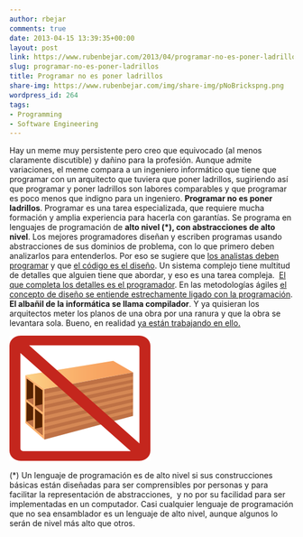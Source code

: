 ```yaml
---
author: rbejar
comments: true
date: 2013-04-15 13:39:35+00:00
layout: post
link: https://www.rubenbejar.com/2013/04/programar-no-es-poner-ladrillos/
slug: programar-no-es-poner-ladrillos
title: Programar no es poner ladrillos
share-img: https://www.rubenbejar.com/img/share-img/pNoBrickspng.png
wordpress_id: 264
tags:
- Programming
- Software Engineering
---
```


Hay un meme muy persistente pero creo que equivocado (al menos claramente discutible) y dañino para la profesión. Aunque admite variaciones, el meme compara a un ingeniero informático que tiene que programar con un arquitecto que tuviera que poner ladrillos, sugiriendo así que programar y poner ladrillos son labores comparables y que programar es poco menos que indigno para un ingeniero. **Programar no es poner ladrillos**. Programar es una tarea especializada, que requiere mucha formación y amplia experiencia para hacerla con garantías. Se programa en lenguajes de programación de **alto nivel (*), con abstracciones de alto nivel**. Los mejores programadores diseñan y escriben programas usando abstracciones de sus dominios de problema, con lo que primero deben analizarlos para entenderlos. Por eso se sugiere que [los analistas deben programar](http://www.marginhound.com/why-every-analyst-should-learn-to-code/) y que [el código es el diseño](http://www.developerdotstar.com/mag/articles/reeves_13yearslater.html). Un sistema complejo tiene multitud de detalles que alguien tiene que abordar, y eso es una tarea compleja.  [El que completa los detalles es el programador](http://www.johndcook.com/blog/2008/10/27/why-there-will-always-be-programmers/). En las metodologías ágiles [el concepto de diseño se entiende estrechamente ligado con la programación](http://martinfowler.com/articles/designDead.html). **El albañil de la informática se llama compilador**. Y ya quisieran los arquitectos meter los planos de una obra por una ranura y que la obra se levantara sola. Bueno, en realidad [ya están trabajando en ello.](https://www.youtube.com/watch?v=EfbhdZKPHro)

![No Bricks](/img/share-img/pNoBrickspng.png)

(*) Un lenguaje de programación es de alto nivel si sus construcciones básicas están diseñadas para ser comprensibles por personas y para facilitar la representación de abstracciones,  y no por su facilidad para ser implementadas en un computador. Casi cualquier lenguaje de programación que no sea ensamblador es un lenguaje de alto nivel, aunque algunos lo serán de nivel más alto que otros.
